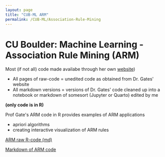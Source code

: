 ```yaml
---
layout: page
title: "CUB-ML ARM"
permalink: /CUB-ML/Association-Rule-Mining
---
```


# CU Boulder: Machine Learning - Association Rule Mining (ARM)
Most (if not all) code made availabe through her own [website](https://gatesboltonanalytics.com/))
- All pages of raw-code = unedited code as obtained from Dr. Gates' website
- All markdown versions = versions of Dr. Gates' code cleaned up into a notebook or markdown of somesort (Jupyter or Quarto) edited by me

**(only code is in R)**

Prof Gate's ARM code in R provides examples of ARM applications
- apriori algorithms
- creating interactive visualization of ARM rules

[ARM raw R-code (md)](GatesARM.md)

[Markdown of ARM code](ARMmarkdown.html)